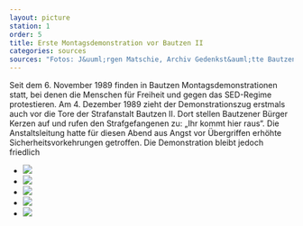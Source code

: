 ```yaml
---
layout: picture
station: 1
order: 5
title: Erste Montagsdemonstration vor Bautzen II
categories: sources
sources: "Fotos: J&uuml;rgen Matschie, Archiv Gedenkst&auml;tte Bautzen"
---
```

Seit dem 6. November 1989 finden in Bautzen Montagsdemonstrationen statt, bei denen die Menschen f&uuml;r Freiheit und gegen das SED-Regime protestieren. Am 4. Dezember 1989 zieht der Demonstrationszug erstmals auch vor die Tore der Strafanstalt Bautzen II. Dort stellen Bautzener B&uuml;rger Kerzen auf und rufen den Strafgefangenen zu: &#8222;Ihr kommt hier raus&ldquo;. Die Anstaltsleitung hatte f&uuml;r diesen Abend aus Angst vor &Uuml;bergriffen erh&ouml;hte Sicherheitsvorkehrungen getroffen. Die Demonstration bleibt jedoch friedlich

<ul class="carousel">
	<li><img src="{{ site.gallerypath }}/1_D_BautzenerBuerger_Montagsdemo4-12-89_JuergenMatschie.jpg"></li>
	<li><img src="{{ site.gallerypath }}/1_D_BautzenerBuerger_Quelle_Montagsdemo2_4-12-89_JuergenMatschie.jpg"></li>
	<li><img src="{{ site.gallerypath }}/1_D_BautzenerBuerger_Quelle_Montagsdemo3_4-12-89_JuergenMatschie.jpg"></li>
	<li><img src="{{ site.gallerypath }}/1_D_BautzenerBuerger_Quelle_Montagsdemon5_4-12-1989_JuergenMatschie.jpg"></li>
	<li><img src="{{ site.gallerypath }}/1_D_BautzenerBuerger_Quelle_Montagssdemo4_4-12-89_JuergenMatschie_2.jpg"></li>
</ul>